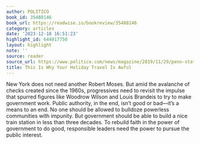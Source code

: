 ```yaml
---
author: POLITICO
book_id: 35488146
book_url: https://readwise.io/bookreview/35488146
category: articles
date: '2023-12-18 16:51:23'
highlight_id: 644017750
layout: highlight
note: ''
source: reader
source_url: https://www.politico.com/news/magazine/2019/11/29/penn-station-robert-caro-073564
title: This Is Why Your Holiday Travel Is Awful
---
```


New York does not need another Robert Moses. But amid the avalanche of checks created since the 1960s, progressives need to revisit the impulse that spurred figures like Woodrow Wilson and Louis Brandeis to try to make government work. Public authority, in the end, isn’t good or bad—it’s a means to an end. No one should be allowed to bulldoze powerless communities with impunity. But government should be able to build a nice train station in less than three decades. To rebuild faith in the power of government to do good, responsible leaders need the power to pursue the public interest.